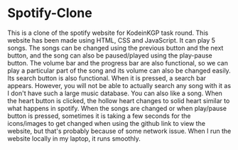# Spotify-Clone
This is a clone of the spotify website for KodeinKGP task round.
This website has been made using HTML, CSS and JavaScript. It can play 5 songs. The songs can be changed using the previous button and the next button, and the song can also be paused/played using the play-pause button. The volume bar and the progress bar are also functional, so we can play a particular part of the song and its volume can also be changed easily. Its search button is also functional. When it is pressed, a search bar appears. However, you will not be able to actually search any song with it as I don't have such a large music database. You can also like a song. When the heart button is clicked, the hollow heart changes to solid heart similar to what happens in spotify. When the songs are changed or when play/pause button is pressed, sometimes it is taking a few seconds for the icons/images to get changed when using the github link to view the website, but that's probably because of some network issue. When I run the website locally in my laptop, it runs smoothly.
